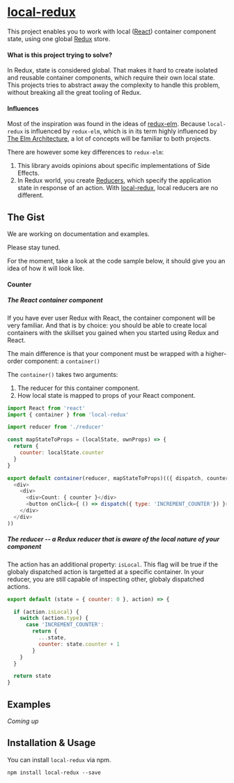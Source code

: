 # [local-redux](https://github.com/HansDP/local-redux)

This project enables you to work with local ([React](https://facebook.github.io/react/)) container component state, using one global [Redux](https://github.com/reactjs/redux/) store.

#### What is this project trying to solve?

In Redux, state is considered global. That makes it hard to create isolated and reusable container components, which require their own local state. This projects tries to abstract away the complexity to handle this problem, without breaking all the great tooling of Redux.

#### Influences

Most of the inspiration was found in the ideas of [redux-elm](http://salsita.github.io/redux-elm/). Because `local-redux` is influenced by `redux-elm`, which is in its term highly influenced by [The Elm Architecture](https://github.com/evancz/elm-architecture-tutorial/), a lot of concepts will be familiar to both projects.

There are however some key differences to `redux-elm`: 

1. This library avoids opinions about specific implementations of Side Effects.
2. In Redux world, you create [Reducers](http://redux.js.org/docs/basics/Reducers.html), which  specify the application state in response of an action. With [local-redux](https://github.com/HansDP/local-redux), local reducers are no different.


## The Gist

We are working on documentation and examples. 

Please stay tuned. 

For the moment, take a look at the code sample below, it should give you an idea of how it will look like.

#### Counter

##### The React container component

If you have ever user Redux with React, the container component will be very familiar. And that is by choice: you should be able to create local containers with the skillset you gained when you started using Redux and React.

The main difference is that your component must be wrapped with a higher-order component: a `container()`

The `container()` takes two arguments:

1. The reducer for this container component.
2. How local state is mapped to props of your React component.


```javascript
import React from 'react'
import { container } from 'local-redux'

import reducer from './reducer'

const mapStateToProps = (localState, ownProps) => {
  return {
    counter: localState.counter
  }
}

export default container(reducer, mapStateToProps)(({ dispatch, counter }) => (
  <div>
    <div>
      <div>Count: { counter }</div>
      <button onClick={ () => dispatch({ type: 'INCREMENT_COUNTER'}) }>Increment counter</button>
    </div>  
  </div>
))

```

##### The reducer -- a Redux reducer that is aware of the local nature of your component

The action has an additional property: `isLocal`. This flag will be true if the globaly dispatched action is targetted at a specific container.
In your reducer, you are still capable of inspecting other, globaly dispatched actions.

```javascript
export default (state = { counter: 0 }, action) => {

  if (action.isLocal) {
    switch (action.type) {
      case 'INCREMENT_COUNTER': 
        return {
          ...state,
          counter: state.counter + 1
        }
    }
  }

  return state
}

```

## Examples

*Coming up*


## Installation & Usage

You can install `local-redux` via npm.

```
npm install local-redux --save
```